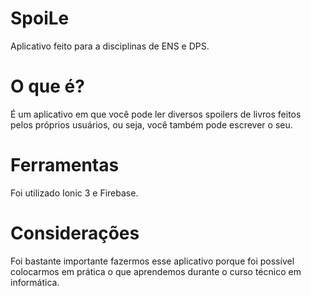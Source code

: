 # SpoiLe
   Aplicativo feito para a disciplinas de ENS e DPS.

# O que é?
  É um aplicativo em que você pode ler diversos spoilers de livros feitos pelos próprios usuários, ou seja, você também pode escrever o seu. 
  
# Ferramentas
  Foi utilizado Ionic 3 e Firebase.
  
# Considerações
   Foi bastante importante fazermos esse aplicativo porque foi possível colocarmos em prática o que aprendemos durante o curso técnico em informática.
